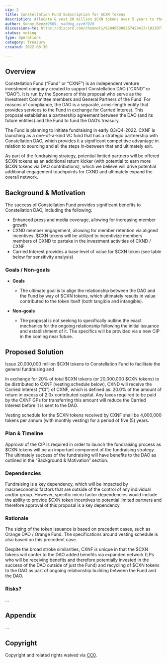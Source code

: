 ```yaml
---
cip: 2
title: Constellation Fund Subscription for $CXN Tokens
description: Allocate & vest 20 million $CXN tokens over 5 years to the Constellation Fund to facilitate the general fundraising.
author: Sonny_Beez#9569, maddog_xyz#7920
discussions-to: https://discord.com/channels/920456009267429417/1013971941494898838, https://github.com/cxndao/constellation/discussions/42
status: voting
type: Operations
category: Treasury
created: 2022-08-30

---
```


## Overview

Constellation Fund (“Fund” or “CXNF”) is an independent venture investment company created to support Constellation DAO (“CXND” or “DAO”). It is run by the Sponsors of this proposal who serve as the Investment Committee members and General Partners of the Fund. For reasons of compliance, the DAO is a separate, arms-length entity that provides services to the Fund in exchange for Carried Interest. This proposal establishes a partnership agreement between the DAO (and its future entities) and the Fund to fund the DAO’s treasury.

The Fund is planning to initiate fundraising in early Q3/Q4-2022. CXNF is launching as a one-of-a-kind VC fund that has a strategic partnership with Constellation DAO, which provides it a significant competitive advantage in relation to sourcing and all the steps in-between that and ultimately exit.

As part of the fundraising strategy, potential limited partners will be offered $CXN tokens as an additional return kicker (with potential to earn more $CXN tokens via DAO contributions), which we believe will drive potential additional engagement touchpoints for CXND and ultimately expand the overall network.

## Background & Motivation

The success of Constellation Fund provides significant benefits to Constellation DAO, including the following:
  - Enhanced press and media coverage, allowing for increasing member growth
  - CXND member engagement, allowing for member retention via aligned incentives. $CXN tokens will be utilized to incentivize members members of CXND to partake in the investment activities of CXND / CXNF
  - Carried Interest provides a base level of value for $CXN token (see table below for sensitivity analysis)

### Goals / Non-goals

- **Goals**
  - The ultimate goal is to align the relationship between the DAO and the Fund by way of $CXN tokens, which ultimately results in value contributed to the token itself (both tangible and intangible).

- **Non-goals**
  - The proposal is not seeking to specifically outline the exact mechanics for the ongoing relationship following the initial issuance and establishment of it. The specifics will be provided via a new CIP in the coming near future.

## Proposed Solution

Issue 20,000,000 million $CXN tokens to Constellation Fund to facilitate the general fundraising and

In exchange for 20% of total $CXN tokens (or 20,000,000 $CXN tokens) to be distributed to CXNF (vesting schedule below), CXND will receive the Carried Interest (“CI”) of CXNF, which is defined as: 20.0% of the amount of return in excess of 2.0x contributed capital. Any taxes required to be paid by the CXNF GPs for transferring this amount will reduce the Carried Interest before it is sent to the DAO.

Vesting schedule for the $CXN tokens received by CXNF shall be 4,000,000 tokens per annum (with monthly vesting) for a period of five (5) years.

### Plan & Timeline

Approval of the CIP is required in order to launch the fundraising process as $CXN tokens will be an important component of the fundraising strategy. The ultimately success of the fundraising will have benefits to the DAO as outlined in the “Background & Motivation” section.

### Dependencies

Fundraising is a key dependency, which will be impacted by macroeconomic factors that are outside of the control of any individual and/or group. However, specific micro factor dependencies would include the ability to provide $CXN token incentives to potential limited partners and therefore approval of this proposal is a key dependency.

### Rationale

The sizing of the token issuance is based on precedent cases, such as Orange DAO / Orange Fund. The specifications around vesting schedule is also based on this precedent case.

Despite the broad stroke similarities, CXNF is unique in that the $CXN tokens will confer to the DAO added benefits via expanded network (LPs who will be receiving benefits and therefore potentially invested in the success of the DAO outside of just the Fund) and recycling of $CXN tokens to the DAO as part of ongoing relationship building between the Fund and the DAO.

### Risks?

…

## Appendix

…

## Copyright

Copyright and related rights waived via [CC0](../LICENSE.md).


